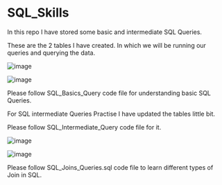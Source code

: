 # SQL_Skills
In this repo I have stored some basic and intermediate SQL Queries.

These are the 2 tables I have created. In which we will be running our queries and querying the data.

![image](https://user-images.githubusercontent.com/72154374/200841763-b14c3bba-456a-4e02-8117-377efbb6f0f0.png)

![image](https://user-images.githubusercontent.com/72154374/200841903-83646b8b-dab7-4375-a74a-e2b292d18d83.png)

Please follow SQL_Basics_Query code file for understanding basic SQL Queries.

For SQL intermediate Queries Practise I have updated the tables little bit.

Please follow SQL_Intermediate_Query code file for it.

![image](https://user-images.githubusercontent.com/72154374/201014905-c52c60d6-ed17-42c1-b5fd-ae856d29855e.png)

![image](https://user-images.githubusercontent.com/72154374/201015000-b03deb73-4d4c-4704-9231-4e701f5b16a9.png)

Please follow SQL_Joins_Queries.sql code file to learn different types of Join in SQL.
